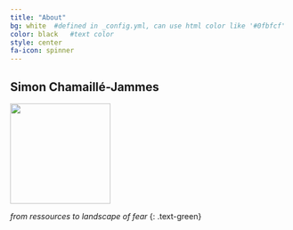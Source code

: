 ```yaml
---
title: "About"
bg: white  #defined in _config.yml, can use html color like '#0fbfcf'
color: black   #text color
style: center
fa-icon: spinner
---
```


## Simon Chamaillé-Jammes

<img src="{{site.image_path}}/me.jpg" style="width: 180px;"/> 

*from ressources to landscape of fear*
{: .text-green}

